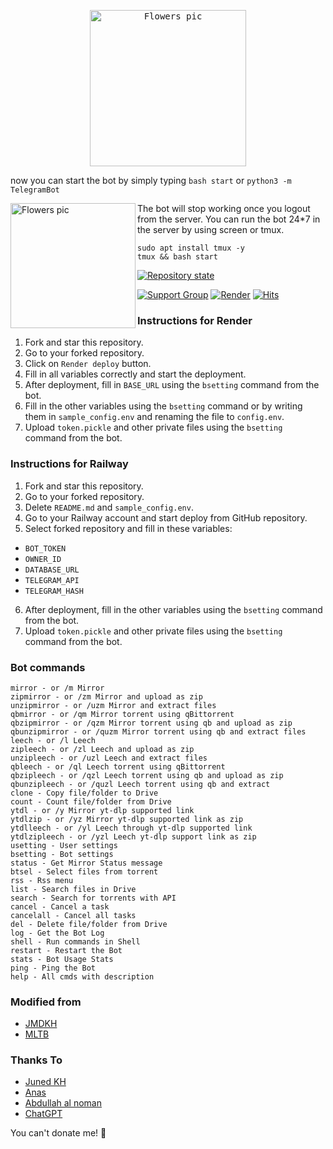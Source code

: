<p align="center">
    <a href="https://github.com/5hojib/luna">
        <kbd>
            <img width="250" src="https://github.com/5hojib/cdn/raw/main/purple-flowers-dark-background.jpg" alt="Flowers pic">
        </kbd>
    </a>
</p>

now you can start the bot by simply typing `bash start` or `python3 -m TelegramBot`

<img src="https://github.com/5hojib/cdn/raw/main/purple-flowers-dark-background.jpg" align="left" width="200" alt="Flowers pic">

The bot will stop working once you logout from the server. You can run the bot 24*7 in the server by using screen or tmux.
```
sudo apt install tmux -y
tmux && bash start
```

[![Repository state](https://github-readme-stats.vercel.app/api/pin/?username=5hojib&repo=hk-upstream&theme=react&border_color=61dafb&border_radius=10)](https://github.com/5hojib/hk-upstream)

[![Support Group](https://img.shields.io/badge/Support%20Group-Join-000000)](https://t.me/Luna073xChat)     [![Render](https://img.shields.io/badge/Render-Deploy-000000)](https://render.com/deploy?repo=) [![Hits](https://hits.seeyoufarm.com/api/count/incr/badge.svg?url=https%3A%2F%2Fgithub.com%2F5hojib%2Fluna&count_bg=%23000000&title_bg=%23555555&icon=&icon_color=%23E7E7E7&title=Views&edge_flat=false)](https://github.com/5hojib/luna)

### Instructions for Render
1. Fork and star this repository.
2. Go to your forked repository.
3. Click on `Render deploy` button.
4. Fill in all variables correctly and start the deployment.
5. After deployment, fill in `BASE_URL` using the `bsetting` command from the bot.
6. Fill in the other variables using the `bsetting` command or by writing them in `sample_config.env` and renaming the file to `config.env`.
7. Upload `token.pickle` and other private files using the `bsetting` command from the bot.

### Instructions for Railway
1. Fork and star this repository.
2. Go to your forked repository.
3. Delete `README.md` and `sample_config.env`.
4. Go to your Railway account and start deploy from GitHub repository.
5. Select forked repository and fill in these variables:
* `BOT_TOKEN`
* `OWNER_ID`
* `DATABASE_URL`
* `TELEGRAM_API`
* `TELEGRAM_HASH` 
6. After deployment, fill in the other variables using the `bsetting` command from the bot.
7. Upload `token.pickle` and other private files using the `bsetting` command from the bot.

### Bot commands
```
mirror - or /m Mirror
zipmirror - or /zm Mirror and upload as zip
unzipmirror - or /uzm Mirror and extract files
qbmirror - or /qm Mirror torrent using qBittorrent
qbzipmirror - or /qzm Mirror torrent using qb and upload as zip
qbunzipmirror - or /quzm Mirror torrent using qb and extract files
leech - or /l Leech
zipleech - or /zl Leech and upload as zip
unzipleech - or /uzl Leech and extract files
qbleech - or /ql Leech torrent using qBittorrent
qbzipleech - or /qzl Leech torrent using qb and upload as zip
qbunzipleech - or /quzl Leech torrent using qb and extract
clone - Copy file/folder to Drive
count - Count file/folder from Drive
ytdl - or /y Mirror yt-dlp supported link
ytdlzip - or /yz Mirror yt-dlp supported link as zip
ytdlleech - or /yl Leech through yt-dlp supported link
ytdlzipleech - or /yzl Leech yt-dlp support link as zip
usetting - User settings
bsetting - Bot settings
status - Get Mirror Status message
btsel - Select files from torrent
rss - Rss menu
list - Search files in Drive
search - Search for torrents with API
cancel - Cancel a task
cancelall - Cancel all tasks
del - Delete file/folder from Drive
log - Get the Bot Log
shell - Run commands in Shell
restart - Restart the Bot
stats - Bot Usage Stats
ping - Ping the Bot
help - All cmds with description
```

### Modified from
* [JMDKH](https://github.com/junedkh/jmdkh-mltb)
* [MLTB](https://github.com/anasty17/mirror-leech-telegram-bot)

### Thanks To
* [Juned KH](https://github.com/junedkh)
* [Anas](https://github.com/anasty17)
* [Abdullah al noman](https://github.com/SN-Abdullah-Al-Noman)
* [ChatGPT](https://chat.openai.com/)

You can't donate me! 🤣